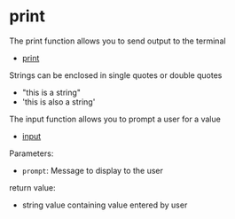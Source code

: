 # print

The print function allows you to send output to the terminal

- [print](https://docs.python.org/3/library/functions.html#print)

Strings can be enclosed in single quotes or double quotes

- "this is a string"
- 'this is also a string'

The input function allows you to prompt a user for a value

- [input](https://docs.python.org/3/library/functions.html#input)
  
Parameters:

- `prompt`: Message to display to the user  

return value:

- string value containing value entered by user